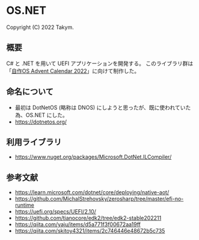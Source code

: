 # OS.NET
Copyright (C) 2022 Takym.

## 概要
C# と .NET を用いて UEFI アプリケーションを開発する。
このライブラリ群は「[自作OS Advent Calendar 2022](https://adventar.org/calendars/8392)」に向けて制作した。

## 命名について
* 最初は DotNetOS (略称は DNOS) にしようと思ったが、既に使われていた為、OS.NET にした。
* <https://dotnetos.org/>

## 利用ライブラリ
* <https://www.nuget.org/packages/Microsoft.DotNet.ILCompiler/>

## 参考文献
* <https://learn.microsoft.com/dotnet/core/deploying/native-aot/>
* <https://github.com/MichalStrehovsky/zerosharp/tree/master/efi-no-runtime>
* <https://uefi.org/specs/UEFI/2.10/>
* <https://github.com/tianocore/edk2/tree/edk2-stable202211>
* <https://qiita.com/yaju/items/d5a771f3f00672aa19ff>
* <https://qiita.com/skitoy4321/items/2c746446e48672b5c735>
